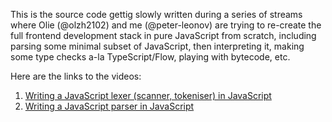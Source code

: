 This is the source code gettig slowly written during a series of streams where Olie (@olzh2102) and me (@peter-leonov) are trying to re-create the full frontend development stack in pure JavaScript from scratch, including parsing some minimal subset of JavaScript, then interpreting it, making some type checks a-la TypeScript/Flow, playing with bytecode, etc.

Here are the links to the videos:

1. [Writing a JavaScript lexer (scanner, tokeniser) in JavaScript](https://www.youtube.com/watch?v=jMun70Q4J_Y&list=PLnipdbm4t965ROHrQlxLRcSavCudqq2mz&index=1)
2. [Writing a JavaScript parser in JavaScript](https://www.youtube.com/watch?v=iDL9bwADEoE&list=PLnipdbm4t965ROHrQlxLRcSavCudqq2mz&index=2)
